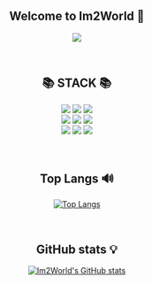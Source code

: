<div align = center>

## Welcome to Im2World 👋
<a href="https://hits.seeyoufarm.com"><img src="https://hits.seeyoufarm.com/api/count/incr/badge.svg?url=https%3A%2F%2Fgithub.com%2FIm2World&count_bg=%230046FF&title_bg=%23009943&icon=java.svg&icon_color=%23F6F6F6&title=Im2World&edge_flat=false"/></a>

<br>
  
##  📚 STACK 📚
  <img src="https://img.shields.io/badge/java-007396?style=for-the-badge&logo=java&logoColor=white">
  <img src="https://img.shields.io/badge/C-A8B9CC?style=for-the-badge&logo=C&logoColor=white"/>
  <img src="https://img.shields.io/badge/python-3776AB?style=for-the-badge&logo=python&logoColor=white"> <br>
  <img src="https://img.shields.io/badge/linux-FCC624?style=for-the-badge&logo=linux&logoColor=black">
  <img src="https://img.shields.io/badge/Ubuntu-E95420?style=for-the-badge&logo=ubuntu&logoColor=white">
  <img src="https://img.shields.io/badge/MySQL-4479A1?style=for-the-badge&logo=MySQL&logoColor=white"> <br>
  <img src="https://img.shields.io/badge/javascript-%23323330.svg?style=for-the-badge&logo=javascript&logoColor=%23F7DF1E">
  <img src="https://img.shields.io/badge/JavaScript-007396?style=for-the-badge&logo=JavaServer Pages&logoColor=white">
  <img src="https://img.shields.io/badge/apache tomcat-F8DC75?style=for-the-badge&logo=apachetomcat&logoColor=white"> <br>
<br> 
<br> 
  
## Top Langs 🔊
[![Top Langs](https://github-readme-stats.vercel.app/api/top-langs/?username=Im2World&layout=compact)](https://github.com/Im2World/github-readme-stats)

 <br> 
  
## GitHub stats 💡
[![Im2World's GitHub stats](https://github-readme-stats.vercel.app/api?username=Im2World)](https://github.com/Im2World/github-readme-stats)

</div>
